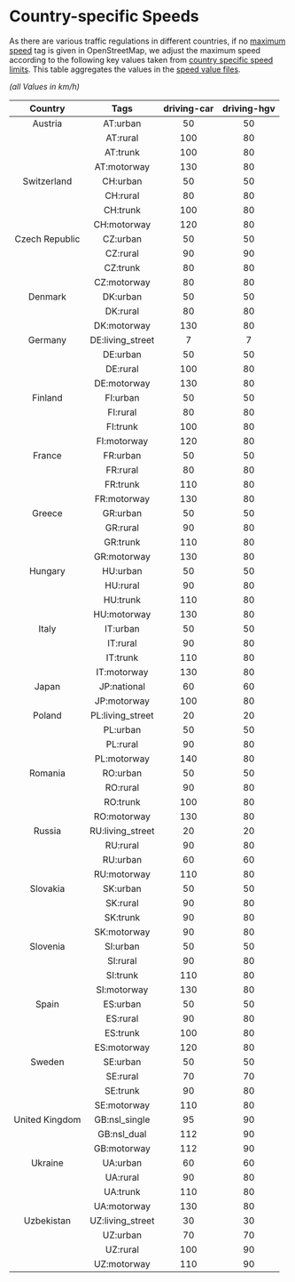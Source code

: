 # Country-specific Speeds
As there are various traffic regulations in different countries, if no [maximum
speed](http://wiki.openstreetmap.org/wiki/Key:maxspeed) tag is given in
OpenStreetMap, we adjust the maximum speed according to the following key
values taken from [country specific speed
limits](http://wiki.openstreetmap.org/wiki/Speed_limits).
This table aggregates the values in the [speed value files][svf].

_(all Values in km/h)_

  |    Country     |         Tags         | driving-car | driving-hgv |
  |:--------------:|:--------------------:|:-----------:|:-----------:|
  |   Austria      |       AT:urban       |      50     |      50     |
  |                |       AT:rural       |     100     |      80     |
  |                |       AT:trunk       |     100     |      80     |
  |                |      AT:motorway     |     130     |      80     |
  | Switzerland    |       CH:urban       |      50     |      50     |
  |                |       CH:rural       |      80     |      80     |
  |                |       CH:trunk       |     100     |      80     |
  |                |      CH:motorway     |     120     |      80     |
  | Czech Republic |       CZ:urban       |      50     |      50     |
  |                |       CZ:rural       |      90     |      90     |
  |                |       CZ:trunk       |      80     |      80     |
  |                |      CZ:motorway     |      80     |      80     |
  |   Denmark      |       DK:urban       |      50     |      50     |
  |                |       DK:rural       |      80     |      80     |
  |                |      DK:motorway     |     130     |      80     |
  |   Germany      |   DE:living_street   |       7     |       7     |
  |                |       DE:urban       |      50     |      50     |
  |                |       DE:rural       |     100     |      80     |
  |                |      DE:motorway     |     130     |      80     |
  |   Finland      |       FI:urban       |      50     |      50     |
  |                |       FI:rural       |      80     |      80     |
  |                |       FI:trunk       |     100     |      80     |
  |                |      FI:motorway     |     120     |      80     |
  |   France       |       FR:urban       |      50     |      50     |
  |                |       FR:rural       |      80     |      80     |
  |                |       FR:trunk       |     110     |      80     |
  |                |      FR:motorway     |     130     |      80     |
  |   Greece       |       GR:urban       |      50     |      50     |
  |                |       GR:rural       |      90     |      80     |
  |                |       GR:trunk       |     110     |      80     |
  |                |      GR:motorway     |     130     |      80     |
  |   Hungary      |       HU:urban       |      50     |      50     |
  |                |       HU:rural       |      90     |      80     |
  |                |       HU:trunk       |     110     |      80     |
  |                |      HU:motorway     |     130     |      80     |
  |    Italy       |       IT:urban       |      50     |      50     |
  |                |       IT:rural       |      90     |      80     |
  |                |       IT:trunk       |     110     |      80     |
  |                |      IT:motorway     |     130     |      80     |
  |    Japan       |      JP:national     |      60     |      60     |
  |                |      JP:motorway     |     100     |      80     |
  |   Poland       |   PL:living_street   |      20     |      20     |
  |                |       PL:urban       |      50     |      50     |
  |                |       PL:rural       |      90     |      80     |
  |                |      PL:motorway     |     140     |      80     |
  |   Romania      |       RO:urban       |      50     |      50     |
  |                |       RO:rural       |      90     |      80     |
  |                |       RO:trunk       |     100     |      80     |
  |                |      RO:motorway     |     130     |      80     |
  | Russia         |   RU:living_street   |      20     |      20     |
  |                |       RU:rural       |      90     |      80     |
  |                |       RU:urban       |      60     |      60     |
  |                |      RU:motorway     |     110     |      80     |
  |  Slovakia      |       SK:urban       |      50     |      50     |
  |                |       SK:rural       |      90     |      80     |
  |                |       SK:trunk       |      90     |      80     |
  |                |      SK:motorway     |      90     |      80     |
  |  Slovenia      |       SI:urban       |      50     |      50     |
  |                |       SI:rural       |      90     |      80     |
  |                |       SI:trunk       |     110     |      80     |
  |                |      SI:motorway     |     130     |      80     |
  |    Spain       |       ES:urban       |      50     |      50     |
  |                |       ES:rural       |      90     |      80     |
  |                |       ES:trunk       |     100     |      80     |
  |                |      ES:motorway     |     120     |      80     |
  |   Sweden       |       SE:urban       |      50     |      50     |
  |                |       SE:rural       |      70     |      70     |
  |                |       SE:trunk       |      90     |      80     |
  |                |      SE:motorway     |     110     |      80     |
  | United Kingdom |     GB:nsl_single    |      95     |      90     |
  |                |      GB:nsl_dual     |     112     |      90     |
  |                |      GB:motorway     |     112     |      90     |
  | Ukraine        |       UA:urban       |      60     |      60     |
  |                |       UA:rural       |      90     |      80     |
  |                |       UA:trunk       |     110     |      80     |
  |                |      UA:motorway     |     130     |      80     |
  | Uzbekistan     |   UZ:living_street   |      30     |      30     |
  |                |       UZ:urban       |      70     |      70     |
  |                |       UZ:rural       |     100     |      90     |
  |                |      UZ:motorway     |     110     |      90     |

[svf]: https://github.com/GIScience/openrouteservice/tree/main/ors-engine/src/main/resources/resources/services/routing/speed_limits
